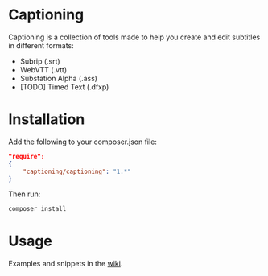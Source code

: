 Captioning
==========

Captioning is a collection of tools made to help you create and edit subtitles in different formats:

* Subrip (.srt)
* WebVTT (.vtt)
* Substation Alpha (.ass)
* [TODO] Timed Text (.dfxp)

# Installation

Add the following to your composer.json file:
``` json
"require":
{
    "captioning/captioning": "1.*"
}
```

Then run:

``` sh
composer install
```

# Usage

Examples and snippets in the [wiki](https://github.com/captioning/captioning/wiki).
